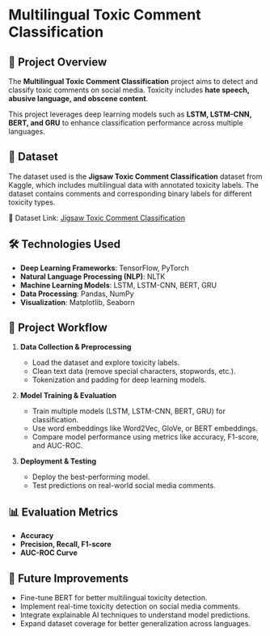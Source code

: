 # Multilingual Toxic Comment Classification

## 📌 Project Overview
The **Multilingual Toxic Comment Classification** project aims to detect and classify toxic comments on social media. Toxicity includes **hate speech, abusive language, and obscene content**.

This project leverages deep learning models such as **LSTM, LSTM-CNN, BERT, and GRU** to enhance classification performance across multiple languages.

## 📂 Dataset
The dataset used is the **Jigsaw Toxic Comment Classification** dataset from Kaggle, which includes multilingual data with annotated toxicity labels. The dataset contains comments and corresponding binary labels for different toxicity types.

🔗 Dataset Link: [Jigsaw Toxic Comment Classification](https://www.kaggle.com/c/jigsaw-multilingual-toxic-comment-classification)

## 🛠️ Technologies Used
- **Deep Learning Frameworks**: TensorFlow, PyTorch
- **Natural Language Processing (NLP)**: NLTK
- **Machine Learning Models**: LSTM, LSTM-CNN, BERT, GRU
- **Data Processing**: Pandas, NumPy
- **Visualization**: Matplotlib, Seaborn

## 🚀 Project Workflow
1. **Data Collection & Preprocessing**
   - Load the dataset and explore toxicity labels.
   - Clean text data (remove special characters, stopwords, etc.).
   - Tokenization and padding for deep learning models.
   
2. **Model Training & Evaluation**
   - Train multiple models (LSTM, LSTM-CNN, BERT, GRU) for classification.
   - Use word embeddings like Word2Vec, GloVe, or BERT embeddings.
   - Compare model performance using metrics like accuracy, F1-score, and AUC-ROC.
   
3. **Deployment & Testing**
   - Deploy the best-performing model.
   - Test predictions on real-world social media comments.

## 📊 Evaluation Metrics
- **Accuracy**
- **Precision, Recall, F1-score**
- **AUC-ROC Curve**

## 📌 Future Improvements
- Fine-tune BERT for better multilingual toxicity detection.
- Implement real-time toxicity detection on social media comments.
- Integrate explainable AI techniques to understand model predictions.
- Expand dataset coverage for better generalization across languages.



